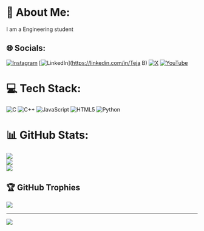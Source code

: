 # 💫 About Me:
I am a Engineering student 


## 🌐 Socials:
[![Instagram](https://img.shields.io/badge/Instagram-%23E4405F.svg?logo=Instagram&logoColor=white)](https://instagram.com/@teja_5212) [![LinkedIn](https://img.shields.io/badge/LinkedIn-%230077B5.svg?logo=linkedin&logoColor=white)](https://linkedin.com/in/Teja B) [![X](https://img.shields.io/badge/X-black.svg?logo=X&logoColor=white)](https://x.com/@Teja144467) [![YouTube](https://img.shields.io/badge/YouTube-%23FF0000.svg?logo=YouTube&logoColor=white)](https://youtube.com/@@Enginneering_concept) 

# 💻 Tech Stack:
![C](https://img.shields.io/badge/c-%2300599C.svg?style=flat-square&logo=c&logoColor=white) ![C++](https://img.shields.io/badge/c++-%2300599C.svg?style=flat-square&logo=c%2B%2B&logoColor=white) ![JavaScript](https://img.shields.io/badge/javascript-%23323330.svg?style=flat-square&logo=javascript&logoColor=%23F7DF1E) ![HTML5](https://img.shields.io/badge/html5-%23E34F26.svg?style=flat-square&logo=html5&logoColor=white) ![Python](https://img.shields.io/badge/python-3670A0?style=flat-square&logo=python&logoColor=ffdd54)
# 📊 GitHub Stats:
![](https://github-readme-stats.vercel.app/api?username=teja7777&theme=vue-dark&hide_border=false&include_all_commits=true&count_private=true)<br/>
![](https://github-readme-streak-stats.herokuapp.com/?user=teja7777&theme=vue-dark&hide_border=false)<br/>
![](https://github-readme-stats.vercel.app/api/top-langs/?username=teja7777&theme=vue-dark&hide_border=false&include_all_commits=true&count_private=true&layout=compact)

## 🏆 GitHub Trophies
![](https://github-profile-trophy.vercel.app/?username=teja7777&theme=radical&no-frame=false&no-bg=true&margin-w=4)

---
[![](https://visitcount.itsvg.in/api?id=teja7777&icon=0&color=0)](https://visitcount.itsvg.in)

<!-- Proudly created with GPRM ( https://gprm.itsvg.in ) -->
